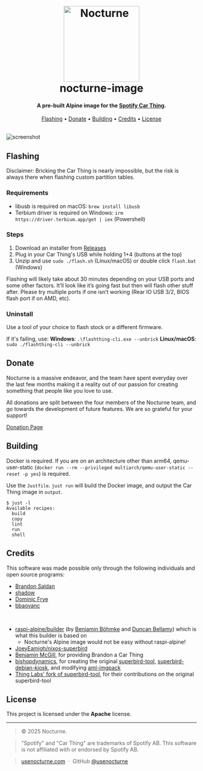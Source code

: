 <h1 align="center">
  <br>
  <img src="https://usenocturne.com/images/logo.png" alt="Nocturne" width="200">
  <br>
  nocturne-image
  <br>
</h1>

<h4 align="center">A pre-built Alpine image for the <a href="https://carthing.spotify.com/" target="_blank">Spotify Car Thing</a>.</h4>

<p align="center">
  <a href="#flashing">Flashing</a> •
  <a href="#donate">Donate</a> •
  <a href="#building">Building</a> •
  <a href="#credits">Credits</a> •
  <a href="#license">License</a>
</p>

<br>

<img src="https://raw.githubusercontent.com/brandonsaldan/nocturne-image/refs/heads/main/pictures/nocturne-1.png" alt="screenshot">

## Flashing

Disclaimer: Bricking the Car Thing is nearly impossible, but the risk is always there when flashing custom partition tables.

### Requirements

- libusb is required on macOS: `brew install libusb`
- Terbium driver is required on Windows: `irm https://driver.terbium.app/get | iex` (Powershell)

### Steps

1. Download an installer from [Releases](https://github.com/usenocturne/nocturne-image/releases)
2. Plug in your Car Thing's USB while holding 1+4 (buttons at the top)
3. Unzip and use `sudo ./flash.sh` (Linux/macOS) or double click `flash.bat` (Windows)

Flashing will likely take about 30 minutes depending on your USB ports and some other factors. It’ll look like it’s going fast but then will flash other stuff after. Please try multiple ports if one isn’t working (Rear IO USB 3/2, BIOS flash port if on AMD, etc).

### Uninstall
Use a tool of your choice to flash stock or a different firmware.

If it's failing, use:
__Windows__: `.\flashthing-cli.exe --unbrick`
__Linux/macOS__: `sudo ./flashthing-cli --unbrick`

## Donate

Nocturne is a massive endeavor, and the team have spent everyday over the last few months making it a reality out of our passion for creating something that people like you love to use.

All donations are split between the four members of the Nocturne team, and go towards the development of future features. We are so grateful for your support!

[Donation Page](https://usenocturne.com/donate)

## Building

Docker is required. If you are on an architecture other than arm64, qemu-user-static (`docker run --rm --privileged multiarch/qemu-user-static --reset -p yes`) is required.

Use the `Justfile`. `just run` will build the Docker image, and output the Car Thing image in `output`.

```
$ just -l
Available recipes:
  build
  copy
  lint
  run
  shell
```

## Credits

This software was made possible only through the following individuals and open source programs:

- [Brandon Saldan](https://github.com/brandonsaldan)
- [shadow](https://github.com/68p)
- [Dominic Frye](https://github.com/itsnebulalol)
- [bbaovanc](https://github.com/bbaovanc)

<br />

- [raspi-alpine/builder](https://gitlab.com/raspi-alpine/builder) (by [Benjamin Böhmke](https://gitlab.com/bboehmke) and [Duncan Bellamy](https://gitlab.com/a16bitsysop)) which is what this builder is based on
  - Nocturne's Alpine image would not be easy without raspi-alpine!
- [JoeyEamigh/nixos-superbird](https://github.com/JoeyEamigh/nixos-superbird)
- [Benjamin McGill](https://www.linkedin.com/in/benjamin-mcgill/), for providing Brandon a Car Thing
- [bishopdynamics](https://github.com/bishopdynamics), for creating the original [superbird-tool](https://github.com/bishopdynamics/superbird-tool), [superbird-debian-kiosk](https://github.com/bishopdynamics/superbird-debian-kiosk), and modifying [aml-imgpack](https://github.com/bishopdynamics/aml-imgpack)
- [Thing Labs' fork of superbird-tool](https://github.com/thinglabsoss/superbird-tool), for their contributions on the original superbird-tool

## License

This project is licensed under the **Apache** license.

---

> © 2025 Nocturne.

> "Spotify" and "Car Thing" are trademarks of Spotify AB. This software is not affiliated with or endorsed by Spotify AB.

> [usenocturne.com](https://usenocturne.com) &nbsp;&middot;&nbsp;
> GitHub [@usenocturne](https://github.com/usenocturne)
